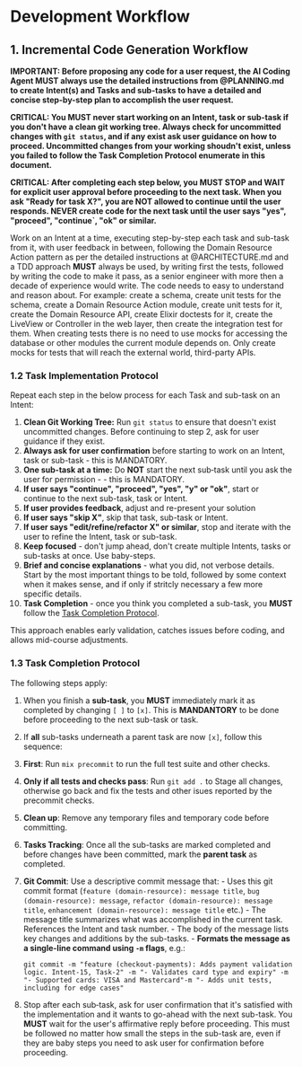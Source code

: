 # Development Workflow


## 1. Incremental Code Generation Workflow

**IMPORTANT: Before proposing any code for a user request, the AI Coding Agent **MUST** always use the detailed instructions from @PLANNING.md to create Intent(s) and Tasks and sub-tasks to have a  detailed and concise step-by-step plan to accomplish the user request.**

**CRITICAL: You **MUST** never start working on an Intent, task or sub-task if you don't have a clean git working tree. Always check for uncommitted changes with `git status`, and if any exist ask user guidance on how to proceed. Uncommitted changes from your working shoudn't exist, unless you failed to follow the Task Completion Protocol enumerate in this document.**

**CRITICAL: After completing each step below, you MUST STOP and WAIT for explicit user approval before proceeding to the next task. When you ask "Ready for task X?", you are NOT allowed to continue until the user responds. NEVER create code for the next task until the user says "yes", "proceed", "continue`, "ok" or similar.**

Work on an Intent at a time, executing step-by-step each task and sub-task from it, with user feedback in between, following the Domain Resource Action pattern as per the detailed instructions at @ARCHITECTURE.md and a TDD approach **MUST** always be used, by writing first the tests, followed by writing the code to make it pass, as a senior engineer with more then a decade of experience would write. The code needs to easy to understand and reason about. For example: create a schema, create unit tests for the schema, create a Domain Resource Action module, create unit tests for it, create the Domain Resource API, create Elixir doctests for it, create the LiveView or Controller in the web layer, then create the integration test for them. When creating tests there is no need to use mocks for accessing the database or other modules the current module depends on. Only create mocks for tests that will reach the external world, third-party APIs.

### 1.2 Task Implementation Protocol

Repeat each step in the below process for each Task and sub-task on an Intent:

1. **Clean Git Working Tree:** Run `git status` to ensure that doesn't exist uncommitted changes. Before continuing to step 2, ask for user guidance if they exist.
2. **Always ask for user confirmation** before starting to work on an Intent, task or sub-task - this is MANDATORY.
3. **One sub-task at a time:** Do **NOT** start the next sub‑task until you ask the user for permission - - this is MANDATORY.
4. **If user says "continue", "proceed", "yes", "y" or "ok"**, start or continue to the next sub-task, task or Intent.
5. **If user provides feedback**, adjust and re-present your solution
6. **If user says "skip X"**, skip that task, sub-task or Intent.
7. **If user says "edit/refine/refactor X" or similar**, stop and iterate with the user to refine the Intent, task or sub-task.
8. **Keep focused** - don't jump ahead, don't create multiple Intents, tasks or sub-tasks at once. Use baby-steps.
9. **Brief and concise explanations** - what you did, not verbose details. Start by the most important things to be told, followed by some context when it makes sense, and if only if stritcly necessary a few more specific details.
10. **Task Completion** - once you think you completed a sub-task, you **MUST** follow the [Task Completion Protocol](#task-completion-protocol).

This approach enables early validation, catches issues before coding, and allows mid-course adjustments.

### 1.3 Task Completion Protocol

The following steps apply:

1. When you finish a **sub‑task**, you **MUST** immediately mark it as completed by changing `[ ]` to `[x]`. This is **MANDANTORY** to be done before proceeding to the next sub-task or task.
2. If **all** sub-tasks underneath a parent task are now `[x]`, follow this sequence:
  1. **First**: Run `mix precommit` to run the full test suite and other checks.
  2. **Only if all tests and checks pass**: Run `git add .` to Stage all changes, otherwise go back and fix the tests and other isues reported by the precommit checks.
  3. **Clean up**: Remove any temporary files and temporary code before committing.
  3. **Tasks Tracking**: Once all the sub-tasks are marked completed and before changes have been committed, mark the **parent task** as completed.
  4. **Git Commit**: Use a descriptive commit message that:
    - Uses this git commit format (`feature (domain-resource): message title`, `bug (domain-resource): message`, `refactor (domain-resource): message title`, `enhancement (domain-resource): message title` etc.)
    - The message title summarizes what was accomplished in the current task. References the Intent and task number.
    - The body of the message lists key changes and additions by the sub-tasks.
    - **Formats the message as a single-line command using `-m` flags**, e.g.:

      ```
      git commit -m "feature (checkout-payments): Adds payment validation logic. Intent-15, Task-2" -m "- Validates card type and expiry" -m "- Supported cards: VISA and Mastercard"-m "- Adds unit tests, including for edge cases"
      ```
3. Stop after each sub‑task, ask for user confirmation that it's satisfied with the implementation and it wants to go-ahead with the next sub-task. You **MUST** wait for the user's affirmative reply before proceeding. This must be followed no matter how small the steps in the sub-task are, even if they are baby steps you need to ask user for confirmation before proceeding.
